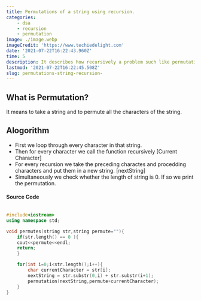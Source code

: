 ```yaml
---
title: Permutations of a string using recursion.
categories:
    - dsa
    - recursion
    - permutation
image: ./image.webp
imageCredit: 'https://www.techiedelight.com'
date: '2021-07-22T16:22:43.960Z'
time: 5
description: It describes how recursively a problem such like permutations can be solved by dividing the problem into subproblems.
lastmod: '2021-07-22T16:22:45.508Z'
slug: permutations-string-recursion-
---
```




What is Permutation?
---------------------
It means to take a string and to permute all the characters of the string.

Alogorithm
---------------------

+ First we loop through every character in that string.
+ Then for every character we call the function recursively [Current Character]
+ For every recursion we take the  preceding charactes and procedding characters and put them in a new string. [nextString]
+ Simultaneously we check whether the length of string is 0. If so we print the permutation.

#### Source Code


```cpp    

#include<iostream>
using namespace std;

void permutes(string str,string permute=""){
    if(str.length() == 0 ){
    cout<<permute<<endl;
    return;
    }

    for(int i=0;i<str.length();i++){
        char currentCharacter = str[i];
        nextString = str.substr(0,i) + str.substr(i+1);
        permutation(nextString,permute+currentCharacter);
    }
}

```


